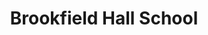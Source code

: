 ---
layout: post
categories: [sale, house]
title: "Brookfield Hall School"
price: "6 Crore"
front: "20 Rooms"
baths: "13"
workshops: "Triple Storey with Underground Area"
address: "Gulgasht Colony, Jalal Chowk"
type: "PROPERTY FOR SALE"
area: "1 Kanal"
detail1: "Corner Building. Also have a Guard Room and Canteen with Kitchens"
---